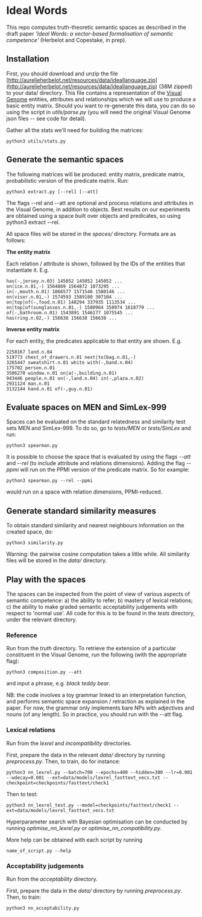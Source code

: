 # Ideal Words

This repo computes truth-theoretic semantic spaces as described in the draft paper *'Ideal Words: a vector-based formalisation of semantic competence'* (Herbelot and Copestake, in prep).

## Installation

First, you should download and unzip the file [http://aurelieherbelot.net/resources/data/ideallanguage.zip](http://aurelieherbelot.net/resources/data/ideallanguage.zip) (38M zipped) to your data/ directory. This file contains a representation of the [Visual Genome](http://visualgenome.org/) entities, attributes and relationships which we will use to produce a basic entity matrix. Should you want to re-generate this data, you can do so using the script in *utils/parse.py* (you will need the original Visual Genome json files -- see code for detail).

Gather all the stats we'll need for building the matrices:

    python3 utils/stats.py


## Generate the semantic spaces

The following matrices will be produced: entity matrix, predicate matrix, probabilistic version of the predicate matrix. Run:

    python3 extract.py [--rel] [--att]

The flags --rel and --att are optional and process relations and attributes in the Visual Genome, in addition to objects. Best results on our experiments are obtained using a space built over objects and predicates, so using python3 extract --rel.

All space files will be stored in the *spaces/* directory. Formats are as follows:

**The entity matrix**

Each relation / attribute is shown, followed by the IDs of the entities that instantiate it. E.g.

    has(-,jersey.n.03) 145052 145052 145052 ...
    on(ice.n.01,-) 1564869 1564872 1073295 ...
    in(-,mouth.n.01) 1066577 1571546 1580146 ...
    on(visor.n.01,-) 1574593 1589180 307104 ...
    on|top|of(-,food.n.01) 148294 337935 1113534 ...
    on|top|of(sunglasses.n.01,-) 1580964 358974 1618779 ...
    of(-,bathroom.n.01) 1543891 1546177 1075545 ...
    has(ring.n.02,-) 156638 156638 156638 ...


**Inverse entity matrix**

For each entity, the predicates applicable to that entity are shown. E.g.

    2258167 land.n.04
    519773 chest_of_drawers.n.01 next|to(bag.n.01,-)
    3265447 sweatshirt.n.01 white with(-,band.n.04)
    175702 person.n.01
    3506270 window.n.01 on|a(-,building.n.01)
    943446 people.n.01 on(-,land.n.04) in(-,plaza.n.02)
    2931124 man.n.01
    3132144 hand.n.01 of(-,guy.n.01)


## Evaluate spaces on MEN and SimLex-999

Spaces can be evaluated on the standard relatedness and similarity test sets MEN and SimLex-999. To do so, go to *tests/MEN* or *tests/SimLex* and run:

    python3 spearman.py

It is possible to choose the space that is evaluated by using the flags *--att* and *--rel* (to include attribute and relations dimensions). Adding the flag *--ppmi* will run on the PPMI version of the predicate matrix. So for example:

    python3 spearman.py --rel --ppmi

would run on a space with relation dimensions, PPMI-reduced.


## Generate standard similarity measures

To obtain standard similarity and nearest neighbours information on the created space, do:

    python3 similarity.py

Warning: the pairwise cosine computation takes a little while. All similarity files will be stored in the *data/* directory.



## Play with the spaces

The spaces can be inspected from the point of view of various aspects of semantic competence: a) the ability to refer; b) mastery of lexical relations; c) the ability to make graded semantic acceptability judgements with respect to 'normal use'. All code for this is to be found in the *tests* directory, under the relevant directory.


### Reference

Run from the *truth* directory. To retrieve the extension of a particular constituent in the Visual Genome, run the following (with the appropriate flag):

    python3 composition.py --att

and input a phrase, e.g. *black teddy bear*.

NB: the code involves a toy grammar linked to an interpretation function, and performs semantic space expansion / retraction as explained in the paper. For now, the grammar only implements bare NPs with adjectives and nouns (of any length). So in practice, you should run with the --att flag.



### Lexical relations

Run from the *lexrel* and *incompatibility* directories.

First, prepare the data in the relevant *data/* directory by running *preprocess.py*. Then, to train, do for instance:

    python3 nn_lexrel.py --batch=700 --epochs=400 --hidden=300 --lr=0.001 --wdecay=0.001 --ext=data/models/lexrel_fasttext_vecs.txt --checkpoint=checkpoints/fasttext/check1

Then to test:

    python3 nn_lexrel_test.py --model=checkpoints/fasttext/check1 --ext=data/models/lexrel_fasttext_vecs.txt 

Hyperparameter search with Bayesian optimisation can be conducted by running *optimise_nn_lexrel.py* or *optimise_nn_compatibility.py*.

More help can be obtained with each script by running

    name_of_script.py --help


### Acceptability judgements

Run from the *acceptability* directory.

First, prepare the data in the *data/* directory by running *preprocess.py*. Then, to train:

    python3 nn_acceptability.py

